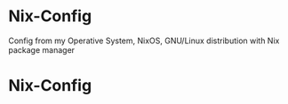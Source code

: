 # Nix-Config
Config from my Operative System, NixOS, GNU/Linux distribution with Nix package manager
# Nix-Config
